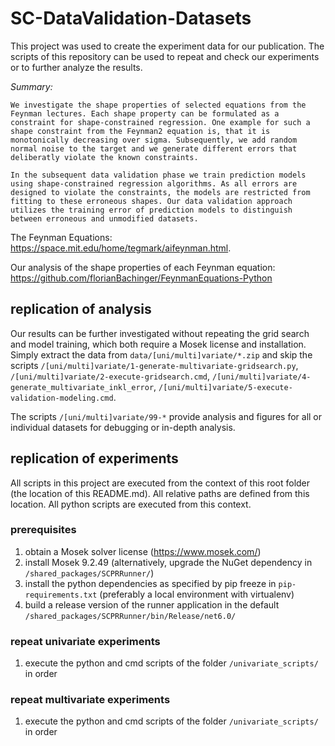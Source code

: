 # SC-DataValidation-Datasets
This project was used to create the experiment data for our publication. The scripts of this repository can be used to repeat and check our experiments or to further analyze the results.

*Summary:*
```
We investigate the shape properties of selected equations from the Feynman lectures. Each shape property can be formulated as a constraint for shape-constrained regression. One example for such a shape constraint from the Feynman2 equation is, that it is monotonically decreasing over sigma. Subsequently, we add random normal noise to the target and we generate different errors that deliberatly violate the known constraints. 

In the subsequent data validation phase we train prediction models using shape-constrained regression algorithms. As all errors are designed to violate the constraints, the models are restricted from fitting to these erroneous shapes. Our data validation approach utilizes the training error of prediction models to distinguish between erroneous and unmodified datasets. 
```
The Feynman Equations: https://space.mit.edu/home/tegmark/aifeynman.html.

Our analysis of the shape properties of each Feynman equation: https://github.com/florianBachinger/FeynmanEquations-Python


## replication of analysis
Our results can be further investigated without repeating the grid search and model training, which both require a Mosek license and installation. Simply extract the data from `data/[uni/multi]variate/*.zip` and skip the scripts `/[uni/multi]variate/1-generate-multivariate-gridsearch.py`, `/[uni/multi]variate/2-execute-gridsearch.cmd`, `/[uni/multi]variate/4-generate_multivariate_inkl_error`, `/[uni/multi]variate/5-execute-validation-modeling.cmd`.

The scripts `/[uni/multi]variate/99-*` provide analysis and figures for all or individual datasets for debugging or in-depth analysis. 


## replication of experiments
All scripts in this project are executed from the context of this root folder (the location of this README.md). 
All relative paths are defined from this location. All python scripts are executed from this context.

### prerequisites
1. obtain a Mosek solver license (https://www.mosek.com/) 
1. install Mosek 9.2.49 (alternatively, upgrade the NuGet dependency in `/shared_packages/SCPRRunner/`)
1. install the python dependencies as specified by pip freeze in `pip-requirements.txt` (preferably a local environment with virtualenv) 
1. build a release version of the runner application in the default `/shared_packages/SCPRRunner/bin/Release/net6.0/`

### repeat univariate experiments
1. execute the python and cmd scripts of the folder `/univariate_scripts/` in order


### repeat multivariate experiments
1. execute the python and cmd scripts of the folder `/univariate_scripts/` in order